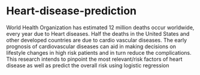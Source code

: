# Heart-disease-prediction
World Health Organization has estimated 12 million deaths occur worldwide, every year due to Heart diseases.
Half the deaths in the United States and other developed countries are due to cardio vascular diseases.
The early prognosis of cardiovascular diseases can aid in making decisions on lifestyle changes in high risk patients and in turn reduce the complications. 
This research intends to pinpoint the most relevant/risk factors of heart disease as well as predict the overall risk using logistic regression
